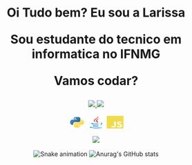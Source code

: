 
<div>
  <h1 align="center">Oi Tudo bem? Eu sou a Larissa
  <p align="center">Sou estudante do tecnico em informatica no IFNMG
  <p align="center"> Vamos codar?
</div>


<div align="center">
  <a href="https://github.com/lariissarodrigues">
    <img height="150em" src="https://github-readme-stats.vercel.app/api?username=lariissarodrigues&count_private=true&include_all_commits=true&show_icons=true&theme=blue-green&hide_border=false&show_owner=true"/>
    <img height="150em" src="https://github-readme-stats.vercel.app/api/top-langs/?username=lariissarodrigues&theme=blue-green&hide_border=false&&layout=compact"/>
  </a>
</div>

<div align="center" valign="top"><br>
  <img align="center" alt="Python" height="30" width="40" src="https://raw.githubusercontent.com/devicons/devicon/master/icons/python/python-original.svg">
  <img align="center" alt="Java" height="30" width="40" src="https://raw.githubusercontent.com/devicons/devicon/master/icons/java/java-original.svg">
  <img align="center" alt="Js" height="30" width="40" src="https://raw.githubusercontent.com/devicons/devicon/master/icons/javascript/javascript-plain.svg">
</div><br>

<div align="center">
  <a href="https://www.instagram.com/edu.lariissarodrigues/" target="_blank"><img src="https://img.shields.io/badge/-Instagram-%23E4405F?style=for-the-badge&logo=instagram&logoColor=white" target="_blank"></a>
</div>

<div align="center">
  
  ![Snake animation](https://github.com/lariissarodrigues/lariissarodrigues/blob/output/github-contribution-grid-snake.svg)
  ![Anurag's GitHub stats](https://github-readme-stats.vercel.app/api?username=lariissarodrigues&theme=radical&show_icons=true)

  
</div>
